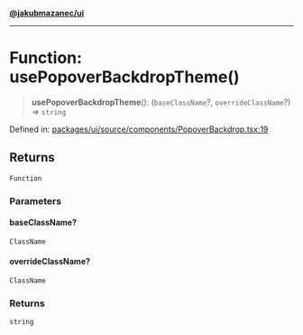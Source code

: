 [**@jakubmazanec/ui**](../README.md)

---

# Function: usePopoverBackdropTheme()

> **usePopoverBackdropTheme**(): (`baseClassName`?, `overrideClassName`?) => `string`

Defined in:
[packages/ui/source/components/PopoverBackdrop.tsx:19](https://github.com/jakubmazanec/tools/blob/90a5050fae768000bb00b2044438762c3c8c0f98/packages/ui/source/components/PopoverBackdrop.tsx#L19)

## Returns

`Function`

### Parameters

#### baseClassName?

`ClassName`

#### overrideClassName?

`ClassName`

### Returns

`string`
